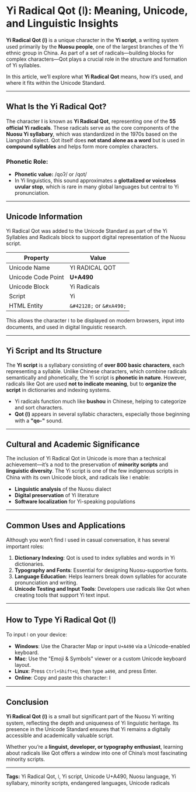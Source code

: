 # Yi Radical Qot (꒐): Meaning, Unicode, and Linguistic Insights

**Yi Radical Qot (꒐)** is a unique character in the **Yi script**, a writing system used primarily by the **Nuosu people**, one of the largest branches of the Yi ethnic group in China. As part of a set of radicals—building blocks for complex characters—Qot plays a crucial role in the structure and formation of Yi syllables.

In this article, we’ll explore what **Yi Radical Qot** means, how it’s used, and where it fits within the Unicode Standard.

---

## What Is the Yi Radical Qot?

The character **꒐** is known as **Yi Radical Qot**, representing one of the **55 official Yi radicals**. These radicals serve as the core components of the **Nuosu Yi syllabary**, which was standardized in the 1970s based on the Liangshan dialect. Qot itself does **not stand alone as a word** but is used in **compound syllables** and helps form more complex characters.

### Phonetic Role:

* **Phonetic value:** /qoʔ/ or /qot/
* In Yi linguistics, this sound approximates a **glottalized or voiceless uvular stop**, which is rare in many global languages but central to Yi pronunciation.

---

## Unicode Information

Yi Radical Qot was added to the Unicode Standard as part of the Yi Syllables and Radicals block to support digital representation of the Nuosu script.

| Property           | Value                    |
| ------------------ | ------------------------ |
| Unicode Name       | YI RADICAL QOT           |
| Unicode Code Point | **U+A490**               |
| Unicode Block      | Yi Radicals              |
| Script             | Yi                       |
| HTML Entity        | `&#42128;` or `&#xA490;` |

This allows the character ꒐ to be displayed on modern browsers, input into documents, and used in digital linguistic research.

---

## Yi Script and Its Structure

The **Yi script** is a syllabary consisting of **over 800 basic characters**, each representing a syllable. Unlike Chinese characters, which combine radicals semantically and phonetically, the Yi script is **phonetic in nature**. However, radicals like Qot are used **not to indicate meaning**, but to **organize the script** in dictionaries and indexing systems.

* Yi radicals function much like **bushou** in Chinese, helping to categorize and sort characters.
* **Qot (꒐)** appears in several syllabic characters, especially those beginning with a **"qo-"** sound.

---

## Cultural and Academic Significance

The inclusion of Yi Radical Qot in Unicode is more than a technical achievement—it’s a nod to the preservation of **minority scripts** and **linguistic diversity**. The Yi script is one of the few indigenous scripts in China with its own Unicode block, and radicals like ꒐ enable:

* **Linguistic analysis** of the Nuosu dialect
* **Digital preservation** of Yi literature
* **Software localization** for Yi-speaking populations

---

## Common Uses and Applications

Although you won’t find ꒐ used in casual conversation, it has several important roles:

1. **Dictionary Indexing**: Qot is used to index syllables and words in Yi dictionaries.
2. **Typography and Fonts**: Essential for designing Nuosu-supportive fonts.
3. **Language Education**: Helps learners break down syllables for accurate pronunciation and writing.
4. **Unicode Testing and Input Tools**: Developers use radicals like Qot when creating tools that support Yi text input.

---

## How to Type Yi Radical Qot (꒐)

To input ꒐ on your device:

* **Windows**: Use the Character Map or input `U+A490` via a Unicode-enabled keyboard.
* **Mac**: Use the "Emoji & Symbols" viewer or a custom Unicode keyboard layout.
* **Linux**: Press `Ctrl+Shift+U`, then type `a490`, and press Enter.
* **Online**: Copy and paste this character: **꒐**

---

## Conclusion

**Yi Radical Qot (꒐)** is a small but significant part of the Nuosu Yi writing system, reflecting the depth and uniqueness of Yi linguistic heritage. Its presence in the Unicode Standard ensures that Yi remains a digitally accessible and academically valuable script.

Whether you’re a **linguist, developer, or typography enthusiast**, learning about radicals like Qot offers a window into one of China’s most fascinating minority scripts.

---

**Tags:** Yi Radical Qot, ꒐, Yi script, Unicode U+A490, Nuosu language, Yi syllabary, minority scripts, endangered languages, Unicode radicals


